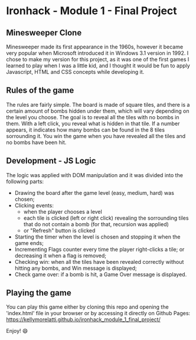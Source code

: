 # Ironhack - Module 1 - Final Project
## Minesweeper Clone

Minesweeper made its first appearance in the 1960s, however it became very popular when Microsoft introduced it in Windows 3.1 version in 1992. I chose to make my version for this project, as it was one of the first games I learned to play when I was a little kid, and I thought it would be fun to apply Javascript, HTML and CSS concepts while developing it.


## Rules of the game

The rules are fairly simple. The board is made of square tiles, and there is a certain amount of bombs hidden under them, which will vary depending on the level you choose. The goal is to reveal all the tiles with no bombs in them. With a left click, you reveal what is hidden in that tile. If a number appears, it indicates how many bombs can be found in the 8 tiles sorrounding it. You win the game when you have revealed all the tiles and no bombs have been hit.


## Development - JS Logic

The logic was applied with DOM manipulation and it was divided into the following parts:
- Drawing the board after the game level (easy, medium, hard) was chosen;
- Clicking events: 
    - when the player chooses a level
    - each tile is clicked (left or right click) revealing the sorrounding tiles that do not contain a bomb (for that, recursion was applied)
    - or "Refresh" button is clicked
- Starting the timer when the level is chosen and stopping it when the game ends;
- Incrementing Flags counter every time the player right-clicks a tile; or decreasing it when a flag is removed;
- Checking win: when all the tiles have been revealed correctly without hitting any bombs, and Win message is displayed;
- Check game over: if a bomb is hit, a Game Over message is displayed.


## Playing the game

You can play this game either by cloning this repo and opening the 'index.html' file in your browser or by accessing it directly on Github Pages: https://kellymorelatti.github.io/ironhack_module_1_final_project/

Enjoy! 😄


